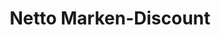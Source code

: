 ---
title: "Netto Marken-Discount"
url: /moers/netto-marken-discount-bluecherstrasse/
shop: Supermarkt
---